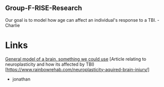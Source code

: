 ## Group-F-RISE-Research

Our goal is to model how age can affect an individual's response to a TBI. -Charlie

# Links
[General model of a brain, something we could use](https://senselab.med.yale.edu/modeldb/ShowModel?model=147487#tabs-1)
[Article relating to neuroplasticity and how its affected by TBI)[https://www.rainbowrehab.com/neuroplasticity-aquired-brain-injury/]
- jonathan